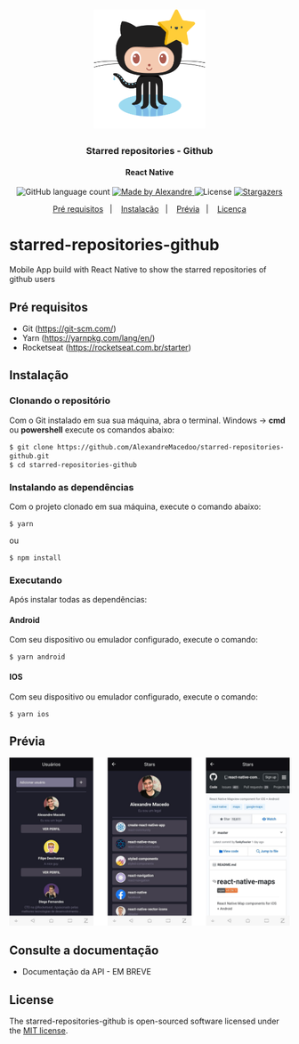<h1 align="center">
  <img alt="Github" title="Github" src=".github/logo-starred-github.png" width="200px" />
</h1>

<h3 align="center">
  Starred repositories - Github
</h3>

<h4 align="center">
  React Native
</h4>

<p align="center">
  <img alt="GitHub language count" src="https://img.shields.io/github/languages/count/AlexandreMacedoo/starred-repositories-github?color=%2304D361">

  <a href="https://github.com/AlexandreMacedoo">
    <img alt="Made by Alexandre" src="https://img.shields.io/badge/made%20by-Alexandre-%2304D361">
  </a>

  <img alt="License" src="https://img.shields.io/badge/license-MIT-%2304D361">

  <a href="https://github.com/AlexandreMacedoo/starred-repositories-github/stargazers">
    <img alt="Stargazers" src="https://img.shields.io/github/stars/AlexandreMacedoo/starred-repositories-github?style=social">
  </a>
</p>

<p align="center">
  <a href="#pré-requisitos">Pré requisitos</a>&nbsp;&nbsp;&nbsp;|&nbsp;&nbsp;&nbsp;
  <a href="#instalação">Instalação</a>&nbsp;&nbsp;&nbsp;|&nbsp;&nbsp;&nbsp;
  <a href="#prévia">Prévia</a>&nbsp;&nbsp;&nbsp;|&nbsp;&nbsp;&nbsp;
  <a href="#license">Licença</a>
</p>


# starred-repositories-github
Mobile App build with React Native to show the starred repositories of github users

## Pré requisitos

- Git (https://git-scm.com/)
- Yarn (https://yarnpkg.com/lang/en/)
- Rocketseat (https://rocketseat.com.br/starter)

## Instalação
### Clonando o repositório
Com o Git instalado em sua sua máquina, abra o terminal.
Windows -> **cmd** ou **powershell** execute os comandos abaixo:
```ssh
$ git clone https://github.com/AlexandreMacedoo/starred-repositories-github.git
$ cd starred-repositories-github
```
### Instalando as dependências
Com o projeto clonado em sua máquina, execute o comando abaixo:

```ssh
$ yarn
```
ou
```ssh
$ npm install
```

### Executando
Após instalar todas as dependências:

#### Android
Com seu dispositivo ou emulador configurado, execute o comando:
```ssh
$ yarn android
```
#### IOS
Com seu dispositivo ou emulador configurado, execute o comando:
```ssh
$ yarn ios
```

## Prévia
<p align="left">
  <img alt="Home users" src=".github/previa.png" width="600px">
</p>

## Consulte a documentação
- Documentação da API - EM BREVE

## License
The starred-repositories-github is open-sourced software licensed under the [MIT license](https://opensource.org/licenses/MIT).

